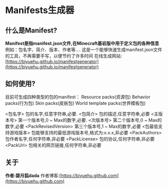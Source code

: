 # Manifests生成器
##  什么是Manifest?

**Manifest是指manifest.json文件,在Minecraft基岩版中用于定义包的各种信息**例如：包名字、简介、版本、作者等....
这是一个能够快速生成manifest.json文件的工具，不再需要手写，以便节约了许多时间
在线生成网站:[https://biyuehu.github.io/manifestgenerator](https://biyuehu.github.io/manifestgenerator)

## 如何使用?
目前可生成四种类型的包的manifest：
Resource packs(资源包)
Behavior packs(行为包)
Skin packs(皮肤包)
World template packs(世界模板包)

\<包名字\>
包的名字,任意字符串,必要.
\<包简介\>
包的描述,任意字符串,必要
\<主版本号\>
第一个版本号,0 ~ Max的数字,必要.
\<次版本号\>
第二个版本号,0 ~ Max的数字,必要
\<PackRevisedVersion\>
第三个版本号,1 ~ Max的数字,必要
\<包最低支持游戏版本\>
包能够支持的最低游戏版本号,格式为:x.x.x,非必要
\<PackAuthors\>
包作者名字,任何字符串,非必要
\<PackLicense\>
包的协议,任何字符串,非必要
\<PackUrl\>
包相关的网页链接,任何字符串,非必要

## 关于
**作者:碧月狐dada**
作者博客:[https://biyuehu.github.com](https://biyuehu.github.com)
